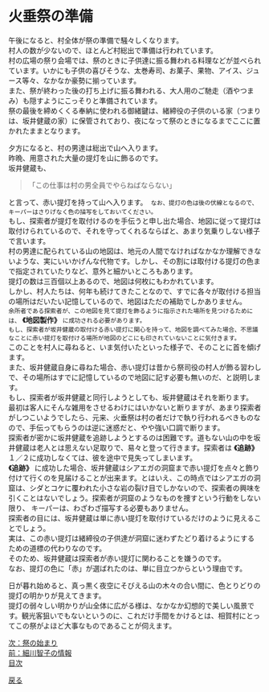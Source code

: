 # 火垂祭の準備  
  
午後になると、村全体が祭の準備で騒々しくなります。  
村人の数が少ないので、ほとんど村総出で準備は行われています。  
村の広場の祭り会場では、祭のときに子供達に振る舞われる料理などが並べられています。いかにも子供の喜びそうな、太巻寿司、お菓子、果物、アイス、ジュース等々、なかなか豪勢に揃っています。  
また、祭が終わった後の打ち上げに振る舞われる、大人用のご馳走（酒やつまみ）も隠すようにこっそりと準備されています。  
祭の最後を締めくくる奉納に使われる御緒鍵は、緒締役の子供のいる家（つまりは、坂井健蔵の家）に保管されており、夜になって祭のときになるまでここに置かれたままとなります。  
  
夕方になると、村の男達は総出で山へ入ります。  
昨晩、用意された大量の提灯を山に飾るのです。  
坂井健蔵も、

> 「この仕事は村の男全員でやらねばならない」

と言って、赤い提灯を持って山へ入ります。` なお、提灯の色は後の伏線となるので、キーパーはさりげなく色の描写をしておいてください。`  
もし、探索者が提灯を取付けるのを手伝うと申し出た場合、地図に従って提灯は取付けられているので、それを守ってくれるならばと、あまり気乗りしない様子で言います。  
村の男達に配られている山の地図は、地元の人間でなければなかなか理解できないような、実にいいかげんな代物です。しかし、その割には取付ける提灯の色まで指定されていたりなど、意外と細かいところもあります。  
提灯の数は三百個以上あるので、地図は何枚にもわかれています。  
しかし、村人たちは、何年も続けてきたことなので、すでに各々が取付ける担当の場所はだいたい記憶しているので、地図はただの補助でしかありません。  
`余所者である探索者が、この地図を見て提灯を飾るように指示された場所を見つけるためには、` **《地図製作》** `に成功される必要があります。`  
`もし、探索者が坂井健蔵の取付ける赤い提灯に関心を持って、地図を調べてみた場合、不思議なことに赤い提灯を取付ける場所が地図のどこにも印されていないことに気付きます。`  
このことを村人に尋ねると、いま気付いたといった様子で、そのことに首を傾げます。  
また、坂井健蔵自身に尋ねた場合、赤い提灯は昔から祭司役の村人が飾る習わしで、その場所はすでに記憶しているので地図に記す必要も無いのだ、と説明します。  
もし、探索者が坂井健蔵と同行しようとしても、坂井健蔵はそれを断ります。  
最初は客人にそんな雑用をさせるわけにはいかないと断りますが、あまり探索者がしつこいようでしたら、元来、火垂祭は村の者だけで執り行われるべきものなので、手伝ってもらうのは逆に迷惑だと、やや強い口調で断ります。  
探索者が密かに坂井健蔵を追跡しようとするのは困難です。道もない山の中を坂井健蔵は老人とは思えない足取りで、易々と登って行きます。探索者は **《追跡》**  １／２に成功しなくては、彼を途中で見失ってしまいます。  
 **《追跡》** に成功した場合、坂井健蔵はシアエガの洞窟まで赤い提灯を点々と飾り付けて行くのを見届けることが出来ます。とはいえ、この時点ではシアエガの洞窟は、シダとコケに覆われた小さな岩の裂け目でしかないので、探索者の興味を引くことはないでしょう。探索者が洞窟のようなものを捜すという行動をしない限り、 キーパーは、わざわざ描写する必要もありません。  
探索者の目には、坂井健蔵は単に赤い提灯を取付けているだけのように見えることでしょう。  
実は、この赤い提灯は緒締役の子供達が洞窟に迷わずたどり着けるようにするための道標の代わりなのです。  
そのため、坂井健蔵は探索者が赤い提灯に関わることを嫌うのです。  
なお、提灯の色に「赤」が選ばれたのは、単に目立つからという理由です。  
  
日が暮れ始めると、真っ黒く夜空にそびえる山の木々の合い間に、色とりどりの提灯の明かりが見えてきます。  
提灯の弱々しい明かりが山全体に広がる様は、なかなか幻想的で美しい風景です。観光客狙いでもないというのに、これだけ手間をかけるとは、相賀村にとってこの祭がよほど大事なものであることが伺えます。  
 
[次：祭の始まり](022_祭の始まり.md)  
[前：細川智子の情報](020_細川智子の情報.md)  
[目次](004_シナリオ目次.md)  

<a href="javascript:history.back()">戻る</a>  
